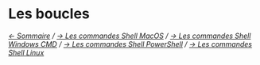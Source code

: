# Les boucles






*[<- Sommaire](https://github.com/ByMSRT/Shell) / [-> Les commandes Shell MacOS](https://ss64.com/osx/) / [-> Les commandes Shell Windows CMD](https://ss64.com/nt/) / [-> Les commandes Shell PowerShell](https://ss64.com/ps/) / [-> Les commandes Shell Linux](https://ss64.com/bash/)*